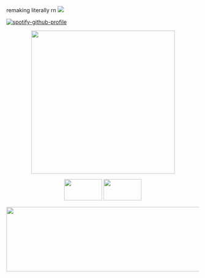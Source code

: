 remaking literally rn ![](https://komarev.com/ghpvc/?username=cauIfield) 

[![spotify-github-profile](https://spotify-github-profile.kittinanx.com/api/view?uid=cc7ruoqolcp0f2nf5f1txlivi&cover_image=true&theme=default&show_offline=false&background_color=121212&interchange=false&bar_color=f2f2f2&bar_color_cover=true)](https://spotify-github-profile.kittinanx.com/api/view?uid=cc7ruoqolcp0f2nf5f1txlivi&redirect=true)

<p align="center">
  <img width="375" height="375" src="https://github.com/user-attachments/assets/599ae861-b392-4326-aee2-68c8248f3a7b">
</p>

<p align="center">
  <img width="99" height="56" src="https://github.com/user-attachments/assets/a0e92f7f-ace0-4ec1-a891-42bdb11ab542">
  <img width="99" height="56" src="https://github.com/user-attachments/assets/ccc86f09-8fa1-454e-a8e2-c4143dafe724">
</p>

<p align="center">
  <img width="557" height="169" src="https://github.com/user-attachments/assets/dda70c32-4a25-4a69-8e62-bad6cc0cf560">
</p>










































